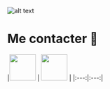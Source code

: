 ![alt text](https://i.imgur.com/40Ojngz.jpg)
<h1>Me contacter 📝</h1>
|<a href="https://discord.gg/gh8ndhJ"><img src="https://upload.wikimedia.org/wikipedia/fr/thumb/0/05/Discord.svg/1200px-Discord.svg.png" width="60"></a> | <a href="https://twitter.com/Swixo6"><img src="https://external-content.duckduckgo.com/iu/?u=https%3A%2F%2Fsguru.org%2Fwp-content%2Fuploads%2F2018%2F02%2Ftwitter-circled.png&f=1&nofb=1" width="60"></a> |
|:---:|:---:|
